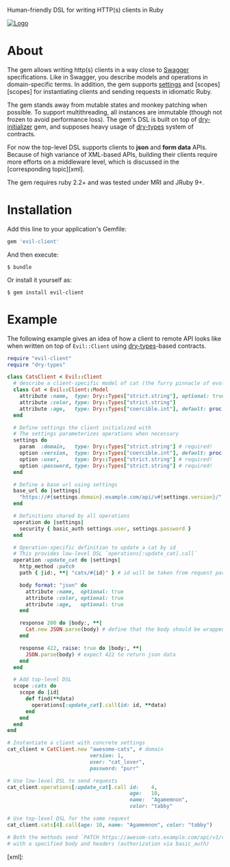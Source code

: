 Human-friendly DSL for writing HTTP(s) clients in Ruby

[![Logo][evilmartians-logo]][evilmartians]

# About

The gem allows writing http(s) clients in a way close to [Swagger][swagger] specifications. Like in Swagger, you describe models and operations in domain-specific terms. In addition, the gem supports [settings][settings] and [scopes][scopes] for instantiating clients and sending requests in idiomatic Ruby.

The gem stands away from mutable states and monkey patching when possible. To support multithreading, all instances are immutable (though not frozen to avoid performance loss). The gem's DSL is built on top of [dry-initializer][dry-initializer] gem, and supposes heavy usage of [dry-types][dry-types] system of contracts.

For now the top-level DSL supports clients to **json** and **form data** APIs. Because of high variance of XML-based APIs, building their clients require more efforts on a middleware level, which is discussed in the [corresponding topic][xml].

The gem requires ruby 2.2+ and was tested under MRI and JRuby 9+.

# Installation

Add this line to your application's Gemfile:

```ruby
gem 'evil-client'
```

And then execute:

```shell
$ bundle
```

Or install it yourself as:

```shell
$ gem install evil-client
```

# Example

The following example gives an idea of how a client to remote API looks like when written on top of `Evil::Client` using [dry-types][dry-types]-based contracts.

```ruby
require "evil-client"
require "dry-types"

class CatsClient < Evil::Client
  # describe a client-specific model of cat (the furry pinnacle of evolution)
  class Cat < Evil::Client::Model
    attribute :name,  type: Dry::Types["strict.string"], optional: true
    attribute :color, type: Dry::Types["strict.string"]
    attribute :age,   type: Dry::Types["coercible.int"], default: proc { 0 }
  end

  # Define settings the client initialized with
  # The settings parameterizes operations when necessary
  settings do
    param  :domain,   type: Dry::Types["strict.string"] # required!
    option :version,  type: Dry::Types["coercible.int"], default: proc { 0 }
    option :user,     type: Dry::Types["strict.string"] # required!
    option :password, type: Dry::Types["strict.string"] # required!
  end

  # Define a base url using settings
  base_url do |settings|
    "https://#{settings.domain}.example.com/api/v#{settings.version}/"
  end

  # Definitions shared by all operations
  operation do |settings|
    security { basic_auth settings.user, settings.password }
  end

  # Operation-specific definition to update a cat by id
  # This provides low-level DSL `operations[:update_cat].call`
  operation :update_cat do |settings|
    http_method :patch
    path { |id:, **| "cats/#{id}" } # id will be taken from request parameters

    body format: "json" do
      attribute :name,  optional: true
      attribute :color, optional: true
      attribute :age,   optional: true
    end

    response 200 do |body:, **|
      Cat.new JSON.parse(body) # define that the body should be wrapped to cat
    end

    response 422, raise: true do |body:, **|
      JSON.parse(body) # expect 422 to return json data
    end
  end

  # Add top-level DSL
  scope :cats do
    scope do |id|
      def find(**data)
        operations[:update_cat].call(id: id, **data)
      end
    end
  end
end

# Instantiate a client with concrete settings
cat_client = CatClient.new "awesome-cats", # domain
                           version: 1,
                           user: "cat_lover",
                           password: "purr"

# Use low-level DSL to send requests
cat_client.operations[:update_cat].call id:    4,
                                        age:   10,
                                        name:  "Agamemnon",
                                        color: "tabby"

# Use top-level DSL for the same request
cat_client.cats[4].call(age: 10, name: "Agamemnon", color: "tabby")

# Both the methods send `PATCH https://awesom-cats.example.com/api/v1/cats/7`
# with a specified body and headers (authorization via basic_auth)
```

[swagger]: http://swagger.io
[dry-initializer]: http://dry-rb.org/gems/dry-initializer
[dry-types]: http://dry-rb.org/gems/dry-types
[evilmartians]: https://evilmartians.com
[evilmartians-logo]: https://evilmartians.com/badges/sponsored-by-evil-martians.svg
[settings]:
[scopes]:
[xml]:
